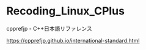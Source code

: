 # Recoding_Linux_CPlus


cpprefjp - C++日本語リファレンス

https://cpprefjp.github.io/international-standard.html
